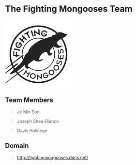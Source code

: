 # The Fighting Mongooses Team

![Alt text](image/fightingmongooses.png)


## Team Members

> Je Min Son

> Joseph Shea-Bianco

> Davis Holstege

## Domain 
> http://fightingmongooses.ddns.net/
